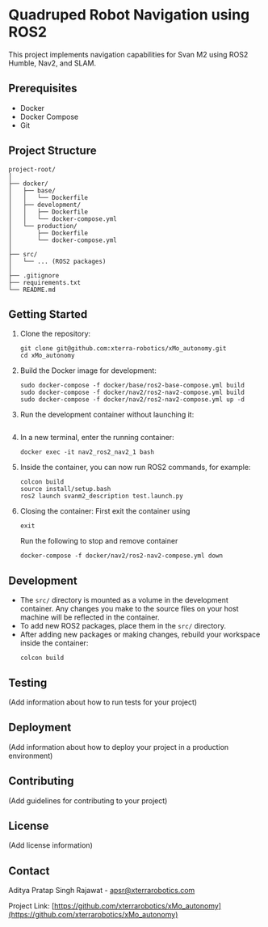 # Quadruped Robot Navigation using ROS2

This project implements navigation capabilities for Svan M2 using ROS2 Humble, Nav2, and SLAM.

## Prerequisites

- Docker
- Docker Compose
- Git

## Project Structure

```
project-root/
│
├── docker/
│   ├── base/
│   │   └── Dockerfile
│   ├── development/
│   │   ├── Dockerfile
│   │   └── docker-compose.yml
│   └── production/
│       ├── Dockerfile
│       └── docker-compose.yml
│
├── src/
│   └── ... (ROS2 packages)
│
├── .gitignore
├── requirements.txt
└── README.md
```

## Getting Started

1. Clone the repository:
   ```
   git clone git@github.com:xterra-robotics/xMo_autonomy.git
   cd xMo_autonomy
   ```

2. Build the Docker image for development:
   ```
   sudo docker-compose -f docker/base/ros2-base-compose.yml build
   sudo docker-compose -f docker/nav2/ros2-nav2-compose.yml build
   sudo docker-compose -f docker/nav2/ros2-nav2-compose.yml up -d
   ```

3. Run the development container without launching it:
   ```

   ```

4. In a new terminal, enter the running container:
   ```
   docker exec -it nav2_ros2_nav2_1 bash
   ```

5. Inside the container, you can now run ROS2 commands, for example:
   ```
   colcon build
   source install/setup.bash
   ros2 launch svanm2_description test.launch.py
   ```

5. Closing the container:
    First exit the container using
    ```
    exit
    ``` 

    Run the following to stop and remove container
    ```
    docker-compose -f docker/nav2/ros2-nav2-compose.yml down
    ```

## Development

- The `src/` directory is mounted as a volume in the development container. Any changes you make to the source files on your host machine will be reflected in the container.
- To add new ROS2 packages, place them in the `src/` directory.
- After adding new packages or making changes, rebuild your workspace inside the container:
  ```
  colcon build
  ```

## Testing

(Add information about how to run tests for your project)

## Deployment

(Add information about how to deploy your project in a production environment)

## Contributing

(Add guidelines for contributing to your project)

## License

(Add license information)

## Contact

Aditya Pratap Singh Rajawat - apsr@xterrarobotics.com

Project Link: [https://github.com/xterrarobotics/xMo_autonomy](https://github.com/xterrarobotics/xMo_autonomy)
